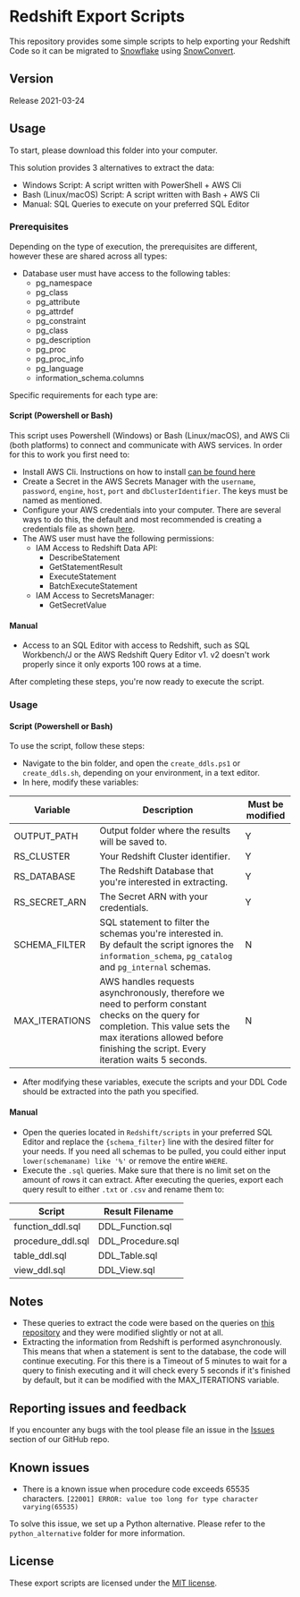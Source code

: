 # Redshift Export Scripts

This repository provides some simple scripts to help exporting your Redshift Code so it can be migrated to [Snowflake](https://www.snowflake.com/) using [SnowConvert](https://www.mobilize.net/products/database-migrations/snowconvert).

## Version

Release 2021-03-24

## Usage

To start, please download this folder into your computer.

This solution provides 3 alternatives to extract the data: 

* Windows Script: A script written with PowerShell + AWS Cli
* Bash (Linux/macOS) Script: A script written with Bash + AWS Cli
* Manual: SQL Queries to execute on your preferred SQL Editor

### Prerequisites

Depending on the type of execution, the prerequisites are different, however these are shared across all types:
* Database user must have access to the following tables:
  * pg_namespace
  * pg_class
  * pg_attribute
  * pg_attrdef
  * pg_constraint
  * pg_class
  * pg_description
  * pg_proc
  * pg_proc_info
  * pg_language
  * information_schema.columns

Specific requirements for each type are:

#### Script (Powershell or Bash)

This script uses Powershell (Windows) or Bash (Linux/macOS), and AWS Cli (both platforms) to connect and communicate with AWS services. In order for this to work you first need to:

* Install AWS Cli. Instructions on how to install [can be found here](https://docs.aws.amazon.com/cli/latest/userguide/getting-started-install.html)
* Create a Secret in the AWS Secrets Manager with the `username`, `password`, `engine`, `host`, `port` and `dbClusterIdentifier`. The keys must be named as mentioned.  
* Configure your AWS credentials into your computer. There are several ways to do this, the default and most recommended is creating a credentials file as shown [here](https://docs.aws.amazon.com/sdk-for-java/v1/developer-guide/setup-credentials.html).
* The AWS user must have the following permissions:
  * IAM Access to Redshift Data API:
    * DescribeStatement
    * GetStatementResult
    * ExecuteStatement
    * BatchExecuteStatement
  * IAM Access to SecretsManager:
    * GetSecretValue
    
#### Manual

* Access to an SQL Editor with access to Redshift, such as SQL Workbench/J or the AWS Redshift Query Editor v1. v2 doesn't work properly since it only exports 100 rows at a time.

After completing these steps, you're now ready to execute the script.

### Usage

#### Script (Powershell or Bash)

To use the script, follow these steps:

* Navigate to the bin folder, and open the `create_ddls.ps1` or `create_ddls.sh`, depending on your environment, in a text editor.
* In here, modify these variables:

Variable|Description|Must be modified|
--- | --- | ---
OUTPUT_PATH|Output folder where the results will be saved to.|Y
RS_CLUSTER|Your Redshift Cluster identifier.|Y
RS_DATABASE|The Redshift Database that you're interested in extracting.|Y
RS_SECRET_ARN|The Secret ARN with your credentials.|Y
SCHEMA_FILTER|SQL statement to filter the schemas you're interested in. By default the script ignores the `information_schema`, `pg_catalog` and `pg_internal` schemas.|N
MAX_ITERATIONS|AWS handles requests asynchronously, therefore we need to perform constant checks on the query for completion. This value sets the max iterations allowed before finishing the script. Every iteration waits 5 seconds.|N

* After modifying these variables, execute the scripts and your DDL Code should be extracted into the path you specified.

#### Manual

* Open the queries located in `Redshift/scripts` in your preferred SQL Editor and replace the `{schema_filter}` line  with the desired filter for your needs. If you need all schemas to be pulled, you could either input `lower(schemaname) like '%'` or remove the entire `WHERE`. 
* Execute the `.sql` queries. Make sure that there is no limit set on the amount of rows it can extract. After executing the queries, export each query result to either `.txt` or `.csv` and rename them to:

Script|Result Filename|
--- | --- |
function_ddl.sql|DDL_Function.sql
procedure_ddl.sql|DDL_Procedure.sql
table_ddl.sql|DDL_Table.sql
view_ddl.sql|DDL_View.sql

## Notes

* These queries to extract the code were based on the queries on [this repository](https://github.com/awslabs/amazon-redshift-utils/tree/master/src/AdminViews) and they were modified slightly or not at all.
* Extracting the information from Redshift is performed asynchronously. This means that when a statement is sent to the database, the code will continue executing. For this there is a Timeout of 5 minutes to wait for a query to finish executing and it will check every 5 seconds if it's finished by default, but it can be modified with the MAX_ITERATIONS variable. 

## Reporting issues and feedback

If you encounter any bugs with the tool please file an issue in the
[Issues](https://github.com/MobilizeNet/SnowConvertDDLExportScripts/issues) section of our GitHub repo.

## Known issues

* There is a known issue when procedure code exceeds 65535 characters. `[22001] ERROR: value too long for type character varying(65535)`

To solve this issue, we set up a Python alternative. Please refer to the `python_alternative` folder for more information. 

## License

These export scripts are licensed under the [MIT license](https://github.com/MobilizeNet/SnowConvertDDLExportScripts/blob/main/Redshift/LICENSE.txt).
